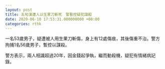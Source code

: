 ```yaml
---
layout: post
title: 五旬漢遭人以生果刀斬死　警暫控疑犯謀殺
date: 2020-06-10 17:53:31.000000000 +08:00
categories: rthk
---
```


一名53歲男子，疑遭被人用生果刀斬傷，身上有12處傷痕，其後傷重不治。警方拘捕1名56歲男子，暫控以謀殺。

警方表示，兩人相識超過20年，因金錢起爭執，繼而動殺機，疑犯有情緒病記錄。
